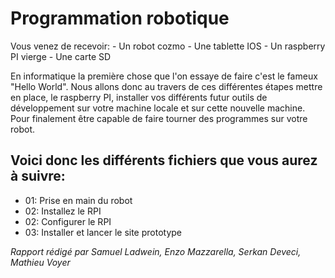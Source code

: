 # Programmation robotique

  Vous venez de recevoir:
	  - Un robot cozmo
	  - Une tablette IOS
	  - Un raspberry PI vierge
	  - Une carte SD

En informatique la première chose que l'on essaye de faire c'est le fameux "Hello World".
Nous allons donc au travers de ces différentes étapes mettre en place, le raspberry PI, installer vos différents futur outils de développement sur votre machine locale et sur cette nouvelle machine. Pour finalement être capable de faire tourner des programmes sur votre robot.

## Voici donc les différents fichiers que vous aurez à suivre:
- 01: Prise en main du robot
- 02: Installez le RPI
- 02: Configurer le RPI
- 03: Installer et lancer le site prototype

<i>Rapport rédigé par Samuel Ladwein, Enzo Mazzarella, Serkan Deveci, Mathieu Voyer</i>